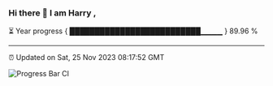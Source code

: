 ### Hi there 👋 I am Harry , 

⏳ Year progress { ██████████████████████████▁▁▁▁ } 89.96 %

---

⏰ Updated on Sat, 25 Nov 2023 08:17:52 GMT

![Progress Bar CI](https://github.com/duykhang68/duykhang68/workflows/Progress%20Bar%20CI/badge.svg)
